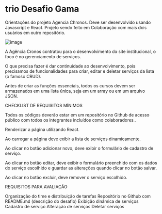 # trio Desafio Gama

Orientações do projeto Agencia Chronos. Deve ser desenvolvido usando Javascript e React. 
Projeto sendo feito em Colaboração com mais dois usuários em outro repositório. 

![image](https://user-images.githubusercontent.com/94201226/146674822-babd551a-0c9b-447a-a6c1-13532afe7b17.png)

A Agência Cronos contratou para o desenvolvimento do site institucional, o foco é no gerenciamento de serviços.

O que precisa fazer é dar continuidade ao desenvolvimento, pois precisamos de funcionalidades para criar, editar e deletar serviços da lista (o famoso CRUD).

Antes de criar as funções essenciais, todos os cursos devem ser armazenados em uma lista única, seja em um array ou em um arquivo JSON.



CHECKLIST DE REQUISITOS MÍNIMOS

Todos os códigos deverão estar em um repositório no Github de acesso público com todos os integrantes incluídos como colaboradores..

Renderizar a página utilizando React.

Ao carregar a página deve exibir a lista de serviços dinamicamente.

Ao clicar no botão adicionar novo, deve exibir o formulário de cadastro de serviço.

Ao clicar no botão editar, deve exibir o formulário preenchido com os dados do serviço escolhido e guardar as alterações quando clicar no botão salvar.

Ao clicar no botão excluir, deve remover o serviço escolhido.

 

 REQUISITOS PARA AVALIAÇÃO

Organização do time e distribuição de tarefas
Repositório no Github com README.md (descrição do desafio)
Exibição dinâmica de serviços
Cadastro de serviço
Alteração de serviços
Deletar serviços 
